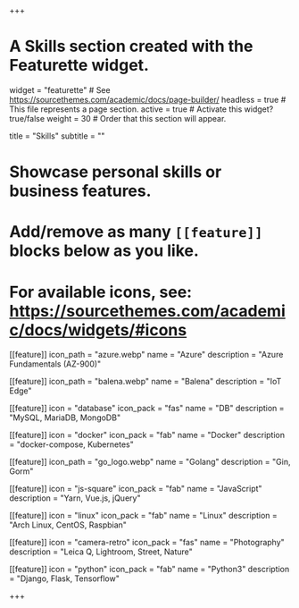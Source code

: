 +++
# A Skills section created with the Featurette widget.
widget = "featurette"  # See https://sourcethemes.com/academic/docs/page-builder/
headless = true  # This file represents a page section.
active = true  # Activate this widget? true/false
weight = 30  # Order that this section will appear.

title = "Skills"
subtitle = ""

# Showcase personal skills or business features.
# 
# Add/remove as many `[[feature]]` blocks below as you like.
# 
# For available icons, see: https://sourcethemes.com/academic/docs/widgets/#icons


[[feature]]
  icon_path = "azure.webp"
  name = "Azure"
  description = "Azure Fundamentals (AZ-900)"

[[feature]]
  icon_path = "balena.webp"
  name = "Balena"
  description = "IoT Edge"

[[feature]]
  icon = "database"
  icon_pack = "fas"
  name = "DB"
  description = "MySQL, MariaDB, MongoDB"

[[feature]]
  icon = "docker"
  icon_pack = "fab"
  name = "Docker"
  description = "docker-compose, Kubernetes"

[[feature]]
  icon_path = "go_logo.webp"
  name = "Golang"
  description = "Gin, Gorm"

[[feature]]
  icon = "js-square"
  icon_pack = "fab"
  name = "JavaScript"
  description = "Yarn, Vue.js, jQuery"

[[feature]]
  icon = "linux"
  icon_pack = "fab"
  name = "Linux"
  description = "Arch Linux, CentOS, Raspbian"

[[feature]]
  icon = "camera-retro"
  icon_pack = "fas"
  name = "Photography"
  description = "Leica Q, Lightroom, Street, Nature"
  
[[feature]]
  icon = "python"
  icon_pack = "fab"
  name = "Python3"
  description = "Django, Flask, Tensorflow"

+++
